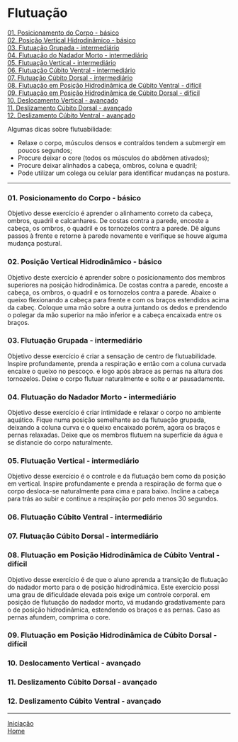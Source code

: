# Flutuação

[01. Posicionamento do Corpo - básico](#01)    
[02. Posição Vertical Hidrodinâmico - básico](#02)    
[03. Flutuação Grupada - intermediário](#03)   
[04. Flutuação do Nadador Morto - intermediário](#04)   
[05. Flutuação Vertical - intermediário](#05)   
[06. Flutuação Cúbito Ventral - intermediário](#06)   
[07. Flutuação Cúbito Dorsal - intermediário](#07)    
[08. Flutuação em Posição Hidrodinâmica de Cúbito Ventral - difícil](#08)    
[09. Flutuação em Posição Hidrodinâmica de Cúbito Dorsal - difícil](#09)    
[10. Deslocamento Vertical - avançado](#10)   
[11. Deslizamento Cúbito Dorsal - avançado](#11)    
[12. Deslizamento Cúbito Ventral - avançado](#12)    



Algumas dicas sobre flutuabilidade:

+ Relaxe o corpo, músculos densos e contraídos tendem a submergir em poucos segundos;
+ Procure deixar o core (todos os músculos do abdômen ativados);
+ Procure deixar alinhados a cabeça, ombros, coluna e quadril; 
+ Pode utilizar um colega ou celular para identificar mudanças na postura.

---

<a id="01"></a>
### 01. Posicionamento do Corpo - básico   
Objetivo desse exercício é aprender o alinhamento correto da cabeça, ombros, quadril e calcanhares. De costas contra a parede, encoste a cabeça, os ombros, o quadril e os tornozelos contra a parede. Dê alguns passos à frente e retorne à parede novamente e verifique se houve alguma mudança postural. 

<a id="02"></a>
### 02. Posição Vertical Hidrodinâmico - básico   
Objetivo deste exercício é aprender sobre o posicionamento dos membros superiores na posição hidrodinâmica. De costas contra a parede, encoste a cabeça, os ombros, o quadril e os tornozelos contra a parede. Abaixe o queixo flexionando a cabeça para frente e com os braços estendidos acima da cabeç. Coloque uma mão sobre a outra juntando os dedos e prendendo o polegar da mão superior na mão inferior e a cabeça encaixada entre os braços.

<a id="03"></a>
### 03. Flutuação Grupada - intermediário   
Objetivo desse exercício é criar a sensação de centro de flutuabilidade. Inspire profundamente, prenda a respiração e então com a coluna curvada encaixe o queixo no pescoço. e logo após abrace as pernas na altura dos tornozelos. Deixe o corpo flutuar naturalmente e solte o ar pausadamente.

<a id="04"></a>
### 04. Flutuação do Nadador Morto - intermediário   
Objetivo desse exercício é criar intimidade e relaxar o corpo no ambiente aquático. Fique numa posição semelhante ao da flutuação grupada, deixando a coluna curva e o queixo encaixado porém, agora os braços e pernas relaxadas. Deixe que os membros flutuem na superfície da água e se distancie do corpo naturalmente. 

<a id="05"></a>
### 05. Flutuação Vertical - intermediário
Objetivo desse exercício é o controle e da flutuação bem como da posição em vertical. Inspire profundamente e prenda a respiração de forma que o corpo desloca-se naturalmente para cima e para baixo. Incline a cabeça para trás ao subir e continue a respiração por pelo menos 30 segundos.

<a id="06"></a>
### 06. Flutuação Cúbito Ventral - intermediário
 
<a id="07"></a>
### 07. Flutuação Cúbito Dorsal - intermediário

<a id="08"></a>
### 08. Flutuação em Posição Hidrodinâmica de Cúbito Ventral - difícil  
Objetivo desse exercício é de que o aluno aprenda a transição de flutuação do nadador morto para o de posição hidrodinâmica. Este exercício possi uma grau de dificuldade elevada pois exige um controle corporal. em posição de flutuação do nadador morto, vá mudando gradativamente para o de posição hidrodinâmica, estendendo os braços e as pernas. Caso as pernas afundem, comprima o core.

<a id="09"></a>
### 09. Flutuação em Posição Hidrodinâmica de Cúbito Dorsal - difícil  

<a id="10"></a>
### 10. Deslocamento Vertical - avançado    

<a id="11"></a>
### 11. Deslizamento Cúbito Dorsal - avançado   

<a id="12"></a>
### 12. Deslizamento Cúbito Ventral - avançado      

---

[Iniciação](../iniciando.md)    
[Home](../../README.md)    
